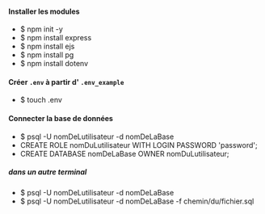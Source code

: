 #### Installer les modules

- $ npm init -y
- $ npm install express
- $ npm install ejs
- $ npm install pg
- $ npm install dotenv

#### Créer `.env` à partir d' `.env_example`

- $ touch .env

#### Connecter la base de données

- $ psql -U nomDeLutilisateur -d nomDeLaBase
- CREATE ROLE nomDuLutilisateur WITH LOGIN PASSWORD 'password';
- CREATE DATABASE nomDeLaBase OWNER nomDuLutilisateur;

##### dans un autre terminal

- $ psql -U nomDeLutilisateur -d nomDeLaBase
- $ psql -U nomDeLutilisateur -d nomDeLaBase -f chemin/du/fichier.sql